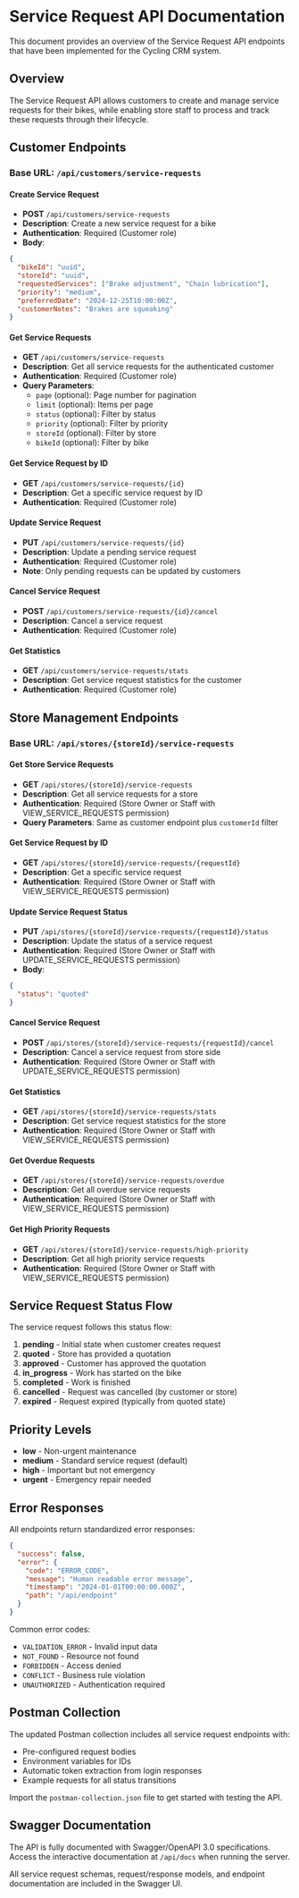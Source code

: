 # Service Request API Documentation

This document provides an overview of the Service Request API endpoints that have been implemented for the Cycling CRM system.

## Overview

The Service Request API allows customers to create and manage service requests for their bikes, while enabling store staff to process and track these requests through their lifecycle.

## Customer Endpoints

### Base URL: `/api/customers/service-requests`

#### Create Service Request
- **POST** `/api/customers/service-requests`
- **Description**: Create a new service request for a bike
- **Authentication**: Required (Customer role)
- **Body**:
```json
{
  "bikeId": "uuid",
  "storeId": "uuid", 
  "requestedServices": ["Brake adjustment", "Chain lubrication"],
  "priority": "medium",
  "preferredDate": "2024-12-25T10:00:00Z",
  "customerNotes": "Brakes are squeaking"
}
```

#### Get Service Requests
- **GET** `/api/customers/service-requests`
- **Description**: Get all service requests for the authenticated customer
- **Authentication**: Required (Customer role)
- **Query Parameters**:
  - `page` (optional): Page number for pagination
  - `limit` (optional): Items per page
  - `status` (optional): Filter by status
  - `priority` (optional): Filter by priority
  - `storeId` (optional): Filter by store
  - `bikeId` (optional): Filter by bike

#### Get Service Request by ID
- **GET** `/api/customers/service-requests/{id}`
- **Description**: Get a specific service request by ID
- **Authentication**: Required (Customer role)

#### Update Service Request
- **PUT** `/api/customers/service-requests/{id}`
- **Description**: Update a pending service request
- **Authentication**: Required (Customer role)
- **Note**: Only pending requests can be updated by customers

#### Cancel Service Request
- **POST** `/api/customers/service-requests/{id}/cancel`
- **Description**: Cancel a service request
- **Authentication**: Required (Customer role)

#### Get Statistics
- **GET** `/api/customers/service-requests/stats`
- **Description**: Get service request statistics for the customer
- **Authentication**: Required (Customer role)

## Store Management Endpoints

### Base URL: `/api/stores/{storeId}/service-requests`

#### Get Store Service Requests
- **GET** `/api/stores/{storeId}/service-requests`
- **Description**: Get all service requests for a store
- **Authentication**: Required (Store Owner or Staff with VIEW_SERVICE_REQUESTS permission)
- **Query Parameters**: Same as customer endpoint plus `customerId` filter

#### Get Service Request by ID
- **GET** `/api/stores/{storeId}/service-requests/{requestId}`
- **Description**: Get a specific service request
- **Authentication**: Required (Store Owner or Staff with VIEW_SERVICE_REQUESTS permission)

#### Update Service Request Status
- **PUT** `/api/stores/{storeId}/service-requests/{requestId}/status`
- **Description**: Update the status of a service request
- **Authentication**: Required (Store Owner or Staff with UPDATE_SERVICE_REQUESTS permission)
- **Body**:
```json
{
  "status": "quoted"
}
```

#### Cancel Service Request
- **POST** `/api/stores/{storeId}/service-requests/{requestId}/cancel`
- **Description**: Cancel a service request from store side
- **Authentication**: Required (Store Owner or Staff with UPDATE_SERVICE_REQUESTS permission)

#### Get Statistics
- **GET** `/api/stores/{storeId}/service-requests/stats`
- **Description**: Get service request statistics for the store
- **Authentication**: Required (Store Owner or Staff with VIEW_SERVICE_REQUESTS permission)

#### Get Overdue Requests
- **GET** `/api/stores/{storeId}/service-requests/overdue`
- **Description**: Get all overdue service requests
- **Authentication**: Required (Store Owner or Staff with VIEW_SERVICE_REQUESTS permission)

#### Get High Priority Requests
- **GET** `/api/stores/{storeId}/service-requests/high-priority`
- **Description**: Get all high priority service requests
- **Authentication**: Required (Store Owner or Staff with VIEW_SERVICE_REQUESTS permission)

## Service Request Status Flow

The service request follows this status flow:

1. **pending** - Initial state when customer creates request
2. **quoted** - Store has provided a quotation
3. **approved** - Customer has approved the quotation
4. **in_progress** - Work has started on the bike
5. **completed** - Work is finished
6. **cancelled** - Request was cancelled (by customer or store)
7. **expired** - Request expired (typically from quoted state)

## Priority Levels

- **low** - Non-urgent maintenance
- **medium** - Standard service request (default)
- **high** - Important but not emergency
- **urgent** - Emergency repair needed

## Error Responses

All endpoints return standardized error responses:

```json
{
  "success": false,
  "error": {
    "code": "ERROR_CODE",
    "message": "Human readable error message",
    "timestamp": "2024-01-01T00:00:00.000Z",
    "path": "/api/endpoint"
  }
}
```

Common error codes:
- `VALIDATION_ERROR` - Invalid input data
- `NOT_FOUND` - Resource not found
- `FORBIDDEN` - Access denied
- `CONFLICT` - Business rule violation
- `UNAUTHORIZED` - Authentication required

## Postman Collection

The updated Postman collection includes all service request endpoints with:
- Pre-configured request bodies
- Environment variables for IDs
- Automatic token extraction from login responses
- Example requests for all status transitions

Import the `postman-collection.json` file to get started with testing the API.

## Swagger Documentation

The API is fully documented with Swagger/OpenAPI 3.0 specifications. Access the interactive documentation at `/api/docs` when running the server.

All service request schemas, request/response models, and endpoint documentation are included in the Swagger UI.